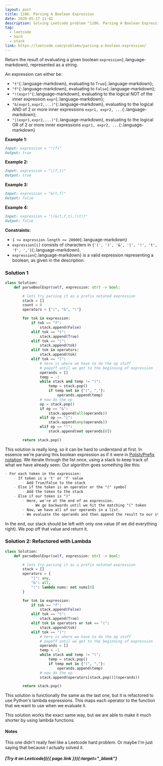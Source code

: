 ```yaml
---
layout: post
title: 1106. Parsing A Boolean Expression
date: 2020-05-17 11:42
description: Solving Leetcode problem "1106. Parsing A Boolean Expression"
tag:
  - leetcode
  - hard
  - stack
link: https://leetcode.com/problems/parsing-a-boolean-expression/
---
```


Return the result of evaluating a given boolean `expression`{:.language-markdown}, represented as a string.

An expression can either be:

- `"t"`{:.language-markdown}, evaluating to `True`{:.language-markdown};
- `"f"`{:.language-markdown}, evaluating to `False`{:.language-markdown};
- `"!(expr)"`{:.language-markdown}, evaluating to the logical NOT of the inner expression `expr`{:.language-markdown};
- `"&(expr1,expr2,...)"`{:.language-markdown}, evaluating to the logical AND of 2 or more inner expressions `expr1, expr2, ...`{:.language-markdown};
- `"|(expr1,expr2,...)"`{:.language-markdown}, evaluating to the logical OR of 2 or more inner expressions `expr1, expr2, ...`{:.language-markdown}



**Example 1:**

```markdown
Input: expression = "!(f)"
Output: true
```

**Example 2:**

```markdown
Input: expression = "|(f,t)"
Output: true
```

**Example 3:**

```markdown
Input: expression = "&(t,f)"
Output: false
```

**Example 4:**

```markdown
Input: expression = "|(&(t,f,t),!(t))"
Output: false
```



**Constraints:**

- `1 <= expression.length <= 20000`{:.language-markdown}
- `expression[i]` consists of characters in `{'(', ')', '&', '|', '!', 't', 'f', ','}`{:.language-markdown}.
- `expression`{:.language-markdown} is a valid expression representing a boolean, as given in the description.



### Solution 1

```python
class Solution:
    def parseBoolExpr(self, expression: str) -> bool:

        # lets try parsing it as a prefix notated expression
        stack = []
        count = 0
        operators = {"|", "&", "!"}

        for tok in expression:
            if tok == "f":
                stack.append(False)
            elif tok == "t":
                stack.append(True)
            elif tok == "(":
                stack.append(tok)
            elif tok in operators:
                stack.append(tok)
            elif tok == ")":
                # here is where we have to do the op stuff
                # popoff until we get to the beginning of expression
                operands = []
                temp = -1
                while stack and temp != "(":
                    temp = stack.pop()
                    if temp not in {"(", ","}:
                        operands.append(temp)
                # now do the op
                op = stack.pop()
                if op == "&":
                    stack.append(all(operands))
                elif op == "|":
                    stack.append(any(operands))
                elif op == "!":
                    stack.append(not operands[0])

        return stack.pop()
```



This solution is really long, so it can be hard to understand at first. In essence we're parsing this boolean expression as if it were in [Polish/Prefix notation](https://wiki.c2.com/?PolishNotation). We iterate through the list once, using a stack to keep track of what we have already seen. Our algorithm goes something like this:

```markdown
- For each token in the expression:
    - If token is a 't' or 'f' value
        - Add True/False to the stack
    - Else if the token is an operator or the "(" symbol
        - Add the token to the stack
    - Else if our token is ")"
        - Here, we're at the end of an expression.
            - We go backwards until we hit the matching "(" token
        - Now, we have all of our operands in a list.
        - We evaluate the operands and then append the result to our stack
```

In the end, our stack should be left with only one value (if we did everything right). We pop off that value and return it.



### Solution 2: Refactored with Lambda

```python
class Solution:
    def parseBoolExpr(self, expression: str) -> bool:

        # lets try parsing it as a prefix notated expression
        stack = []
        operators = {
            "|": any,
            "&": all,
            "!": lambda nums: not nums[0]
        }

        for tok in expression:
            if tok == "f":
                stack.append(False)
            elif tok == "t":
                stack.append(True)
            elif tok in operators or tok == "(":
                stack.append(tok)
            elif tok == ")":
                # here is where we have to do the op stuff
                # popoff until we get to the beginning of expression
                operands = []
                temp = -1
                while stack and temp != "(":
                    temp = stack.pop()
                    if temp not in {"(", ","}:
                        operands.append(temp)
                # now do the op
                stack.append(operators[stack.pop()](operands))

        return stack.pop()
```



This solution is functionally the same as the last one, but it is refactored to use Python's lambda expressions. This maps each operator to the function that we want to use when we evaluate it.

This solution works the exact same way, but we are able to make it much shorter by using lambda functions.



#### Notes

This one didn't really feel like a Leetcode hard problem. Or maybe I'm just saying that because I actually solved it.



##### [Try it on Leetcode]({{ page.link }}){:target="_blank"}

